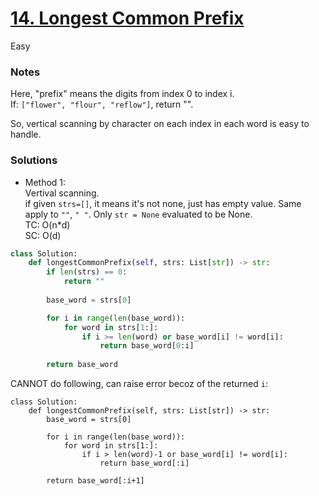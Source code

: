 # [14. Longest Common Prefix](https://leetcode.com/problems/longest-common-prefix/description/)

Easy

### Notes

Here, "prefix" means the digits from index 0 to index i.\
If: `["flower", "flour", "reflow"]`, return "".

So, vertical scanning by character on each index in each word is easy to handle.

### Solutions

- Method 1:\
  Vertival scanning.\
  if given `strs=[]`, it means it's not none, just has empty value. Same apply to `""`, `" "`. Only `str = None` evaluated to be None.\
  TC: O(n*d)\
  SC: O(d)
```python
class Solution:
    def longestCommonPrefix(self, strs: List[str]) -> str:
        if len(strs) == 0:
            return ""
        
        base_word = strs[0]

        for i in range(len(base_word)):
            for word in strs[1:]:
                if i >= len(word) or base_word[i] != word[i]:
                    return base_word[0:i]
        
        return base_word
```

CANNOT do following, can raise error becoz of the returned `i`:
```
class Solution:
    def longestCommonPrefix(self, strs: List[str]) -> str:
        base_word = strs[0]

        for i in range(len(base_word)):
            for word in strs[1:]:
                if i > len(word)-1 or base_word[i] != word[i]:
                    return base_word[:i]

        return base_word[:i+1]
```
